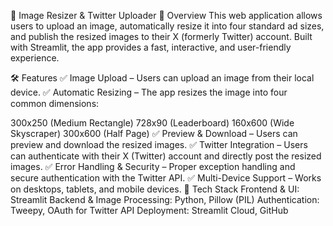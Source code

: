📌 Image Resizer & Twitter Uploader
🚀 Overview
This web application allows users to upload an image, automatically resize it into four standard ad sizes, and publish the resized images to their X (formerly Twitter) account. Built with Streamlit, the app provides a fast, interactive, and user-friendly experience.

🛠️ Features
✅ Image Upload – Users can upload an image from their local device.
✅ Automatic Resizing – The app resizes the image into four common dimensions:

300x250 (Medium Rectangle)
728x90 (Leaderboard)
160x600 (Wide Skyscraper)
300x600 (Half Page)
✅ Preview & Download – Users can preview and download the resized images.
✅ Twitter Integration – Users can authenticate with their X (Twitter) account and directly post the resized images.
✅ Error Handling & Security – Proper exception handling and secure authentication with the Twitter API.
✅ Multi-Device Support – Works on desktops, tablets, and mobile devices.
🔧 Tech Stack
Frontend & UI: Streamlit
Backend & Image Processing: Python, Pillow (PIL)
Authentication: Tweepy, OAuth for Twitter API
Deployment: Streamlit Cloud, GitHub
